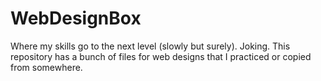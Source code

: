 # WebDesignBox
Where my skills go to the next level (slowly but surely). Joking. This repository has a bunch of files for web designs that I practiced 
or copied from somewhere.
